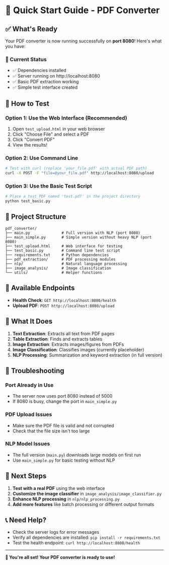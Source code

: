 # 🚀 Quick Start Guide - PDF Converter

## ✅ What's Ready

Your PDF converter is now running successfully on **port 8080**! Here's what you have:

### 🎯 Current Status
- ✅ Dependencies installed
- ✅ Server running on http://localhost:8080
- ✅ Basic PDF extraction working
- ✅ Simple test interface created

## 🧪 How to Test

### Option 1: Use the Web Interface (Recommended)
1. Open `test_upload.html` in your web browser
2. Click "Choose File" and select a PDF
3. Click "Convert PDF" 
4. View the results!

### Option 2: Use Command Line
```bash
# Test with curl (replace 'your_file.pdf' with actual PDF path)
curl -X POST -F "file=@your_file.pdf" http://localhost:8080/upload
```

### Option 3: Use the Basic Test Script
```bash
# Place a test PDF named 'test.pdf' in the project directory
python test_basic.py
```

## 📁 Project Structure

```
pdf_converter/
├── main.py              # Full version with NLP (port 8080)
├── main_simple.py       # Simple version without heavy NLP (port 8080)
├── test_upload.html     # Web interface for testing
├── test_basic.py        # Command line test script
├── requirements.txt     # Python dependencies
├── pdf_extraction/      # PDF processing modules
├── nlp/                 # Natural language processing
├── image_analysis/      # Image classification
└── utils/               # Helper functions
```

## 🔧 Available Endpoints

- **Health Check**: `GET http://localhost:8080/health`
- **Upload PDF**: `POST http://localhost:8080/upload`

## 🎯 What It Does

1. **Text Extraction**: Extracts all text from PDF pages
2. **Table Extraction**: Finds and extracts tables
3. **Image Extraction**: Extracts images/figures from PDFs
4. **Image Classification**: Classifies images (currently placeholder)
5. **NLP Processing**: Summarization and keyword extraction (in full version)

## 🚨 Troubleshooting

### Port Already in Use
- The server now uses port 8080 instead of 5000
- If 8080 is busy, change the port in `main_simple.py`

### PDF Upload Issues
- Make sure the PDF file is valid and not corrupted
- Check that the file size isn't too large

### NLP Model Issues
- The full version (`main.py`) downloads large models on first run
- Use `main_simple.py` for basic testing without NLP

## 🔄 Next Steps

1. **Test with a real PDF** using the web interface
2. **Customize the image classifier** in `image_analysis/image_classifier.py`
3. **Enhance NLP processing** in `nlp/nlp_processing.py`
4. **Add more features** like batch processing or different output formats

## 📞 Need Help?

- Check the server logs for error messages
- Verify all dependencies are installed: `pip install -r requirements.txt`
- Test the health endpoint: `curl http://localhost:8080/health`

---

**🎉 You're all set! Your PDF converter is ready to use!** 